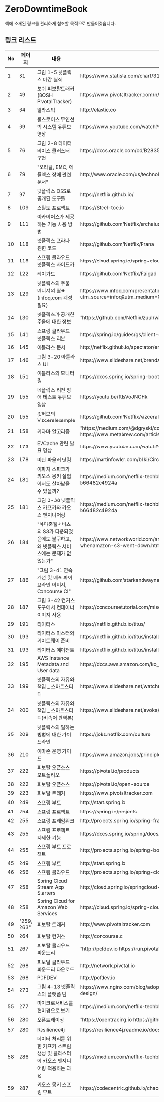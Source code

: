 # ZeroDowntimeBook
책에 소개된 링크를 편리하게 참조할 목적으로 만들어졌습니다. 

## 링크 리스트 


| No                                                                                           | 페이지    | 내용                                                 | URL                                                                                                                                                    |
|----------------------------------------------------------------------------------------------|------------|----------------------------------------------------|--------------------------------------------------------------------------------------------------------------------------------------------------------|
| 1                                                                                            | 31         | 그림 1\-5 넷플릭스 마감 실적                                 | https://www\.statista\.com/chart/3153/netflix\-subscribers/                                                                                            |
| 2                                                                                            | 49         | 보쉬 피보탈트래커\(BOSH PivotalTracker\)                   | https://www\.pivotaltracker\.com/n/projects/956238                                                                                                     |
| 3                                                                                            | 64         | 엘라스틱                                               | http://elastic\.co                                                                                                                                     |
| 4                                                                                            | 69         | 롤스로이스 무인선박 시스템 유튜브 영상                              | https://www\.youtube\.com/watch?v=vg0A9Ve7SxE&t=2s                                                                                                     |
| 5                                                                                            | 76         | 그림 2\-8 데이터베이스 클러스터 구현                             | https://docs\.oracle\.com/cd/B28359\_01/server\.111/b28281/architectures\.htm\#i1008366                                                                |
| 6                                                                                            | 79         | "오라클, EMC, 에뮬렉스 장애 관련 문서"                          | http://www\.oracle\.com/us/technologies/linux/prevent\-silent\-data\-corruption\-1852761\.pdf                                                          |
| 7                                                                                            | 97         | 넷플릭스 OSS로 공개된 도구들                                  | https://netflix\.github\.io/                                                                                                                           |
| 8                                                                                            | 109        | 스틸토 프로젝트                                           | https://Steel\-toe\.io                                                                                                                                 |
| 9                                                                                            | 111        | 아카이어스가 제공하는 기능 사용 방법                               | https://github\.com/Netflix/archaius/wiki/Features                                                                                                     |
| 10                                                                                           | 118        | 넷플릭스 프라나 관련 코드                                     | https://github\.com/Netflix/Prana                                                                                                                      |
| 11                                                                                           | 118        | 스프링 클라우드 넷플릭스 사이드카                                 | https://cloud\.spring\.io/spring\-cloud\-netflix/multi/multi\_\_polyglot\_support\_with\_sidecar\.html                                                 |
| 12                                                                                           | 122        | 레이가드                                               | https://github\.com/Netflix/Raigad                                                                                                                     |
| 13                                                                                           | 129        | 넷플릭스의 주울 메니저의 발표\(infoq\.com 계정필요\)                | https://www\.infoq\.com/presentations/netflix\-gateway\-zuul?utm\_source=infoq&utm\_medium=QCon\_EarlyAccessVideos&utm\_campaign=SpringOnePlatform2016 |
| 14                                                                                           | 130        | 넷플릭스가 공개한 주울에 대한 정보                                | "https://github\.com/Netflix/zuul/wiki                                                                                                                 |s
| 15                                                                                           | 141        | 스프링 클라우드 넷플릭스 리본                                   | https://spring\.io/guides/gs/client\-side\-load\-balancing/                                                                                            |
| 16                                                                                           | 145        | 아틀라스 문서                                            | http://netflix\.github\.io/spectator/en/latest/intro/conventions/                                                                                      |
| 17                                                                                           | 146        | 그림 3\-20 아틀라스 UI                                   | https://www\.slideshare\.net/brendangregg/monitorama\-2015\-netflix\-instance\-analysis                                                                |
| 18                                                                                           | 151        | 아틀라스와 모니터링                                         | https://docs\.spring\.io/spring\-boot/docs/current/reference/html/productionready\-metrics\.html                                                       |
| 19                                                                                           | 155        | 네플릭스 리전 장애 테스트 유튜브 영상                              | https://youtu\.be/ftIsVoJNCHk                                                                                                                          |
| 20                                                                                           | 155        | 깃허브의 Vizceralexample                               | https://github\.com/Netflix/vizceral\-example                                                                                                          |
| 21                                                                                           | 158        | 케타마 알고리즘                                           | "https://medium\.com/@dgryski/consistent\-hashing\-algorithmic\-tradeoffs\-ef\-6b8e2fcae8  https://www\.metabrew\.com/article/libketama\-consistent\-hashing\-algo\-memcached\-clients                                                            | |
| 22                                                                                           | 173        | EVCache 관련 발표 영상                                   | https://www\.youtube\.com/watch?v=Ve7ueEYC4TM                                                                                                          |
| 23                                                                                           | 178        | 마틴 파울러 닷컴                                          | https://martinfowler\.com/bliki/CircuitBreaker\.html                                                                                                   |
| 24                                                                                           | 181        | 아파치 스파크가 카오스 몽키 실험에서도 살아남을 수 있을까?                  | https://medium\.com/netflix\-techblog/can\-spark\-streaming\-survive\-chaos\-monkey\-b66482c4924a                                                      |
| 25                                                                                           | 181        | 그림 3\-38 넷플릭스 카프카와 카오스 엔지니어링                       | https://medium\.com/netflix\-techblog/can\-spark\-streaming\-survive\-chaos\-monkey\-b66482c4924a                                                      |
| 26                                                                                           | 184        | "아마존웹서비스의 S3가 다운되었음에도 불구하고, 왜 넷플릭스 서비스에는 문제가 없었는가" | https://www\.networkworld\.com/article/3178076/cloud\-computing/why\-netflix\-didnt\-sink\-whenamazon\-s3\-went\-down\.html                            |
| 27                                                                                           | 186        | "그림 3\-41 연속 개선 및 배포 파이프라인 이미지, Concourse CI"      | https://github\.com/starkandwayne/pipeline\-templates                                                                                                  |
| 28                                                                                           | 187        | 그림 3\-42 컨커스 도구에서 컨테이너 이미지 사용                      | https://concoursetutorial\.com/miscellaneous/docker\-images/                                                                                           |
| 29                                                                                           | 191        | 타이터스                                               | https://netflix\.github\.io/titus/                                                                                                                     |
| 30                                                                                           | 193        | 타이터스 마스터와 게이트웨이 준비                                 | https://netflix\.github\.io/titus/install/master/                                                                                                      |
| 31                                                                                           | 193        | 타이터스 에이전트                                          | https://netflix\.github\.io/titus/install/agent/                                                                                                       |
| 32                                                                                           | 195        | AWS Instance Metadata and User data                | https://docs\.aws\.amazon\.com/ko\_kr/AWSEC2/latest/UserGuide/ec2\-instance\-metadata\.html                                                            |
| 33                                                                                           | 199        | 넷플릭스의 자유와 책임 \_ 스마트스터디                             | https://www\.slideshare\.net/watchncompass/freedom\-responsibility\-culture                                                                            |
| 34                                                                                           | 200        | 넷플릭스의 자유와 책임 \_ 스마트스터디\(비속어 번역본\)                  | https://www\.slideshare\.net/evoka/freedom\-responsibility\-culture\-49207219                                                                          |
| 35                                                                                           | 209        | 넷플릭스의 일하는 방법에 대한 가이드라인                             | https://jobs\.netflix\.com/culture                                                                                                                     |
| 36                                                                                           | 210        | 아마존 운영 가이드                                         | https://www\.amazon\.jobs/principles                                                                                                                   |
| 37                                                                                           | 222        | 피보탈 오픈소스 포트폴리오                                     | https://pivotal\.io/products                                                                                                                           |
| 38                                                                                           | 222        | 피보탈 오픈소스                                           | https://pivotal\.io/open\-source                                                                                                                       |
| 39                                                                                           | 223        | 피보탈 트래커                                            | https://www\.pivotaltracker\.com                                                                                                                       |
| 40                                                                                           | 249        | 스프링 부트                                             | http://start\.spring\.io                                                                                                                               |
| 41                                                                                           | 254        | 스프링 프로젝트                                           | https://spring\.io/projects                                                                                                                            |
| 42                                                                                           | 255        | 스프링 프레임워크                                          | http://projects\.spring\.io/spring\-framework                                                                                                          |
| 43                                                                                           | 255        | 스프링 프로젝트 자세한 기능                                    | https://docs\.spring\.io/spring/docs/current/spring\-framework\-reference/index\.html                                                                  |
| 44                                                                                           | 255        | 스프링 부트 프로젝트                                        | http://projects\.spring\.io/spring\-boot                                                                                                               |
| 45                                                                                           | 249        | 스프링 부트                                             | http://start\.spring\.io                                                                                                                               |
| 46                                                                                           | 256        | 스프링 클라우드                                           | http://projects\.spring\.io/spring\-cloud                                                                                                              |
| 47                                                                                           | 258        | Spring Cloud Stream App Starters                   | http://cloud\.spring\.io/springcloud\-stream\-app\-starters                                                                                            |
| 48                                                                                           | 258        | Spring Cloud for Amazon Web Services               | https://cloud\.spring\.io/spring\-cloud\-aws                                                                                                           |
| 49                                                                                           | "259, 263" | 피보탈 트래커                                            | http://www\.pivotaltracker\.com                                                                                                                        |
| 50                                                                                           | 264        | 피보탈 컨커스                                            | http://concourse\.ci                                                                                                                                   |
| 51                                                                                           | 267        | 피보탈 클라우드 파운드리                                      | "http://pcfdev\.io    https://run\.pivotal\.io                                                                                                                               
| 52                                                                                           | 268        | 피보탈 클라우드 파운드리 다운로드                                 | http://network\.pivotal\.io                                                                                                                            |
| 53                                                                                           | 268        | PCFDEV                                             | http://pcfdev\.io                                                                                                                                      |
| 54                                                                                           | 273        | 그림 4\-13 넷플릭스의 플랫폼 팀                               | https://www\.nginx\.com/blog/adopting\-microservices\-at\-netflix\-lessons\-for\-team\-and\-process\-design/                                           |
| 55                                                                                           | 277        | 마이크로서비스를 현미경으로 보기                                  | https://medium\.com/netflix\-techblog/a\-microscope\-on\-microservices\-923b906103f4                                                                   |
| 56                                                                                           | 280        | 오픈트레이싱                                             | "https://opentracing\.io  https://github\.com/opentracing"                                                                                                                              |
|                                                              |            |                                                    |                                                                                                                                                        |
| 57                                                                                           | 280        | Resilience4j                                       | https://resilience4j\.readme\.io/docs                                                                                                                  |
| 58                                                                                           | 286        | 데이터 처리를 위한 카프카 스트림 생성 및 클러스터에 카오스 엔지니어링 적용하는 과정    | https://medium\.com/netflix\-techblog/can\-sparkstreaming\-survive\-chaos\-monkey\-b66482c4924a                                                        |
| 59                                                                                           | 287        | 카오스 몽키 스프링 부트                                      | https://codecentric\.github\.io/chaos\-monkey\-spring\-boot/                                                                                           |
